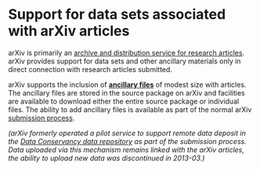 Support for data sets associated with arXiv articles
====================================================

arXiv is primarily an [archive and distribution service for research
articles](primer). arXiv provides support for data sets and other
ancillary materials only in direct connection with research articles
submitted.

arXiv supports the inclusion of **[ancillary files](ancillary_files)**
of modest size with articles. The ancillary files are stored in the
source package on arXiv and facilities are available to download either
the entire source package or individual files. The ability to add
ancillary files is available as part of the normal arXiv [submission
process](submit).

*(arXiv formerly operated a pilot service to support remote data deposit
in the [Data Conservancy data repository](data_conservancy.md) as part of
the submission process. Data uploaded via this mechanism remains linked
with the arXiv articles, the ability to upload new data was discontinued
in 2013-03.)*
